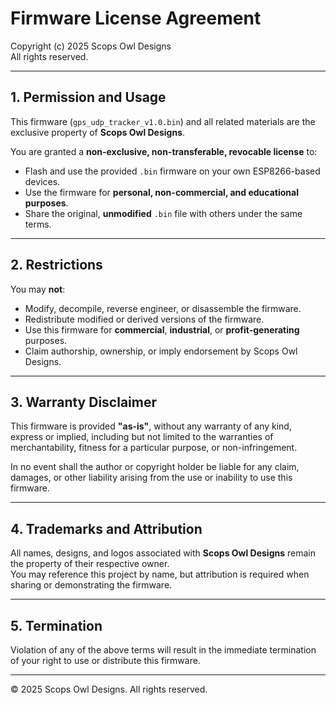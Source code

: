 # Firmware License Agreement

Copyright (c) 2025 Scops Owl Designs  
All rights reserved.

---

## 1. Permission and Usage

This firmware (`gps_udp_tracker_v1.0.bin`) and all related materials are the exclusive property of **Scops Owl Designs**.

You are granted a **non-exclusive, non-transferable, revocable license** to:
- Flash and use the provided `.bin` firmware on your own ESP8266-based devices.
- Use the firmware for **personal, non-commercial, and educational purposes**.
- Share the original, **unmodified** `.bin` file with others under the same terms.

---

## 2. Restrictions

You may **not**:
- Modify, decompile, reverse engineer, or disassemble the firmware.
- Redistribute modified or derived versions of the firmware.
- Use this firmware for **commercial**, **industrial**, or **profit-generating** purposes.
- Claim authorship, ownership, or imply endorsement by Scops Owl Designs.

---

## 3. Warranty Disclaimer

This firmware is provided **"as-is"**, without any warranty of any kind, express or implied, including but not limited to the warranties of merchantability, fitness for a particular purpose, or non-infringement.

In no event shall the author or copyright holder be liable for any claim, damages, or other liability arising from the use or inability to use this firmware.

---

## 4. Trademarks and Attribution

All names, designs, and logos associated with **Scops Owl Designs** remain the property of their respective owner.  
You may reference this project by name, but attribution is required when sharing or demonstrating the firmware.

---

## 5. Termination

Violation of any of the above terms will result in the immediate termination of your right to use or distribute this firmware.

---

© 2025 Scops Owl Designs. All rights reserved.
